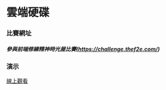 # 雲端硬碟

### 比賽網址

##### 參與前端修練精神時光屋比賽(https://challenge.thef2e.com/)

### 演示

[線上觀看](https://virtools.github.io/CLOUD-STORAGE/)
